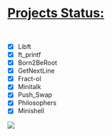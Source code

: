 <h1><u>Projects Status:</u></h1>
<br>

- [X] Libft
- [X] ft_printf
- [X] Born2BeRoot
- [X] GetNextLine
- [X] Fract-ol
- [X] Minitalk
- [X] Push_Swap
- [X] Philosophers
- [X] Minishell

![](https://github.com/Winniexd/Campus19/blob/master/chika.gif)
